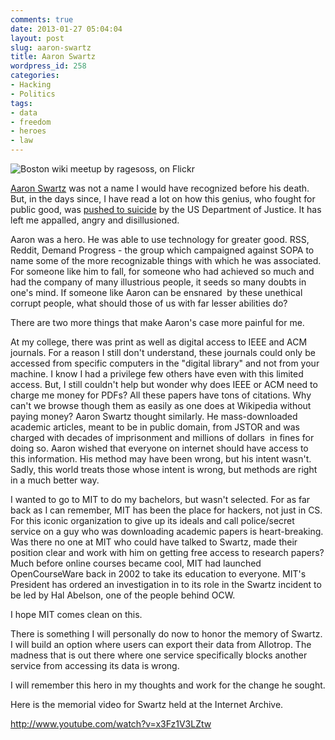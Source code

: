 ```yaml
---
comments: true
date: 2013-01-27 05:04:04
layout: post
slug: aaron-swartz
title: Aaron Swartz
wordpress_id: 258
categories:
- Hacking
- Politics
tags:
- data
- freedom
- heroes
- law
---
```


![Boston wiki meetup by ragesoss, on Flickr](http://farm3.staticflickr.com/2552/3835494997_edc2e1dc12.jpg)

[Aaron Swartz](http://en.wikipedia.org/wiki/Aaron_Swartz) was not a name I would have recognized before his death. But, in the days since, I have read a lot on how this genius, who fought for public good, was [pushed to suicide](http://lessig.tumblr.com/post/40347463044/prosecutor-as-bully) by the US Department of Justice. It has left me appalled, angry and disillusioned.

Aaron was a hero. He was able to use technology for greater good. RSS, Reddit, Demand Progress - the group which campaigned against SOPA to name some of the more recognizable things with which he was associated. For someone like him to fall, for someone who had achieved so much and had the company of many illustrious people, it seeds so many doubts in one's mind. If someone like Aaron can be ensnared  by these unethical corrupt people, what should those of us with far lesser abilities do?

There are two more things that make Aaron's case more painful for me.

At my college, there was print as well as digital access to IEEE and ACM journals. For a reason I still don't understand, these journals could only be accessed from specific computers in the "digital library" and not from your machine. I know I had a privilege few others have even with this limited access. But, I still couldn't help but wonder why does IEEE or ACM need to charge me money for PDFs? All these papers have tons of citations. Why can't we browse though them as easily as one does at Wikipedia without paying money? Aaron Swartz thought similarly. He mass-downloaded academic articles, meant to be in public domain, from JSTOR and was charged with decades of imprisonment and millions of dollars  in fines for doing so. Aaron wished that everyone on internet should have access to this information. His method may have been wrong, but his intent wasn't. Sadly, this world treats those whose intent is wrong, but methods are right in a much better way.

I wanted to go to MIT to do my bachelors, but wasn't selected. For as far back as I can remember, MIT has been the place for hackers, not just in CS. For this iconic organization to give up its ideals and call police/secret service on a guy who was downloading academic papers is heart-breaking. Was there no one at MIT who could have talked to Swartz, made their position clear and work with him on getting free access to research papers? Much before online courses became cool, MIT had launched OpenCourseWare back in 2002 to take its education to everyone. MIT's President has ordered an investigation in to its role in the Swartz incident to be led by Hal Abelson, one of the people behind OCW.

I hope MIT comes clean on this.

There is something I will personally do now to honor the memory of Swartz. I will build an option where users can export their data from Allotrop. The madness that is out there where one service specifically blocks another service from accessing its data is wrong.

I will remember this hero in my thoughts and work for the change he sought.

Here is the memorial video for Swartz held at the Internet Archive.

http://www.youtube.com/watch?v=x3Fz1V3LZtw



